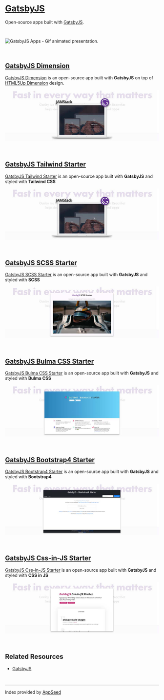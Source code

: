 # [GatsbyJS](https://appseed.us/apps/gatsbyjs) 

Open-source apps built with [GatsbyJS](https://www.gatsbyjs.org/).

<br />

![GatsbyJS Apps - Gif animated presentation.](https://github.com/app-generator/static/blob/master/products/gatsbyjs-apps-intro.gif?raw=true)

<br />

## [GatsbyJS Dimension](https://appseed.us/apps/gatsbyjs/html5up-dimension)

[GatsbyJS Dimension](https://appseed.us/apps/gatsbyjs/html5up-dimension) is an open-source app built with **GatsbyJS** on top of [HTML5Up Dimension](https://html5up.net/dimension) design.

![GatsbyJS Dimension - App Screen Shot.](https://github.com/app-generator/static/blob/master/products/gatsbyjs-dimension.jpg?raw=true)

<br />

## [GatsbyJS Tailwind Starter](https://gatsbyjs-starter-tailwindplay.appseed.us/)

[GatsbyJS Tailwind Starter](https://gatsbyjs-starter-tailwindplay.appseed.us/) is an open-source app built with **GatsbyJS** and styled with **Tailwind CSS**

![GatsbyJS Tailwind Starter - App Screen Shot.](https://github.com/app-generator/static/blob/master/products/gatsbyjs-dimension.jpg?raw=true)

<br />

## [GatsbyJS SCSS Starter](https://gatsby-starter-scss.appseed.us/)

[GatsbyJS SCSS Starter](https://gatsby-starter-scss.appseed.us/) is an open-source app built with **GatsbyJS** and styled with **SCSS**

![GatsbyJS SCSS Starter - App Screen Shot.](https://github.com/app-generator/static/blob/master/products/gatsbyjs-scss.jpg?raw=true)

<br />

## [GatsbyJS Bulma CSS Starter](https://gatsby-starter-bulma-css.appseed.us/)

[GatsbyJS Bulma CSS Starter](https://gatsby-starter-bulma-css.appseed.us/) is an open-source app built with **GatsbyJS** and styled with **Bulma CSS**

![GatsbyJS Bulma CSS Starter - App Screen Shot.](https://github.com/app-generator/static/blob/master/products/gatsbyjs-bulma-css.jpg?raw=true)

<br />

## [GatsbyJS Bootstrap4 Starter](https://gatsby-starter-bootstrap.appseed.us/)

[GatsbyJS Bootstrap4 Starter](https://gatsby-starter-bootstrap.appseed.us/) is an open-source app built with **GatsbyJS** and styled with **Bootstrap4**

![GatsbyJS Bootstrap4 Starter - App Screen Shot.](https://github.com/app-generator/static/blob/master/products/gatsbyjs-bootstrap4.jpg?raw=true)

<br />

## [GatsbyJS Css-in-JS Starter](https://gatsby-starter-cssinjs.appseed.us/)

[GatsbyJS Css-in-JS Starter](https://gatsby-starter-cssinjs.appseed.us/) is an open-source app built with **GatsbyJS** and styled with **CSS in JS**

![GatsbyJS Css-in-JS Starter - App Screen Shot.](https://github.com/app-generator/static/blob/master/products/gatsbyjs-cssinjs.jpg?raw=true)

<br />

## Related Resources
 - [GatsbyJS](https://www.gatsbyjs.org/)

<br />

--- 
Index provided by [AppSeed](https://appseed.us/apps/gatsbyjs)
